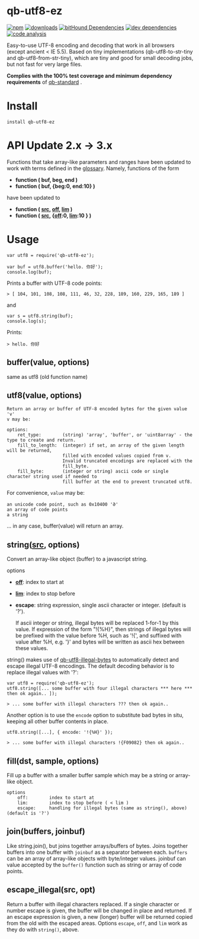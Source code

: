 # qb-utf8-ez

[![npm][npm-image]][npm-url]
[![downloads][downloads-image]][npm-url]
[![bitHound Dependencies][proddep-image]][proddep-link]
[![dev dependencies][devdep-image]][devdep-link]
[![code analysis][code-image]][code-link]

[npm-image]:       https://img.shields.io/npm/v/qb-utf8-ez.svg
[downloads-image]: https://img.shields.io/npm/dm/qb-utf8-ez.svg
[npm-url]:         https://npmjs.org/package/qb-utf8-ez
[proddep-image]:   https://www.bithound.io/github/quicbit-js/qb-utf8-ez/badges/dependencies.svg
[proddep-link]:    https://www.bithound.io/github/quicbit-js/qb-utf8-ez/master/dependencies/npm
[devdep-image]:    https://www.bithound.io/github/quicbit-js/qb-utf8-ez/badges/devDependencies.svg
[devdep-link]:     https://www.bithound.io/github/quicbit-js/qb-utf8-ez/master/dependencies/npm
[code-image]:      https://www.bithound.io/github/quicbit-js/qb-utf8-ez/badges/code.svg
[code-link]:       https://www.bithound.io/github/quicbit-js/qb-utf8-ez

Easy-to-use UTF-8 encoding and decoding that work in all browsers (except ancient < IE 5.5).
Based on tiny implementations (qb-utf8-to-str-tiny and qb-utf8-from-str-tiny), which are
tiny and good for small decoding jobs, but not fast for very large files.

**Complies with the 100% test coverage and minimum dependency requirements** of 
[qb-standard](http://github.com/quicbit-js/qb-standard) . 


# Install

    install qb-utf8-ez
    
# API Update 2.x -> 3.x

Functions that take array-like parameters and ranges have been updated to work with
terms defined in the [glossary](https://github.com/quicbit-js/qb-standard/blob/master/doc/variable-glossary.md).
Namely, functions of the form 
* **function ( buf, beg, end )** 
* **function ( buf, {beg:0, end:10} )**

have been updated to 
* **function ( [src][src-link], [off][off-link], [lim][lim-link] )** 
* **function ( [src][src-link], {[off][off-link]:0, [lim][lim-link]:10 } )** 

[src-link]: https://github.com/quicbit-js/qb-standard/blob/master/doc/variable-glossary.md#src-source
[off-link]: https://github.com/quicbit-js/qb-standard/blob/master/doc/variable-glossary.md#off-offset
[lim-link]: https://github.com/quicbit-js/qb-standard/blob/master/doc/variable-glossary.md#lim-limit
   
# Usage

    var utf8 = require('qb-utf8-ez');
    
    var buf = utf8.buffer('hello. 你好');
    console.log(buf);
    
Prints a buffer with UTF-8 code points:

    > [ 104, 101, 108, 108, 111, 46, 32, 228, 189, 160, 229, 165, 189 ]
    
and

    var s = utf8.string(buf);
    console.log(s);
    
Prints:

    > hello. 你好

## buffer(value, options)

same as utf8 (old function name)

## utf8(value, options)

    Return an array or buffer of UTF-8 encoded bytes for the given value 'v'
    v may be:
    
    options:
        ret_type:        (string) 'array', 'buffer', or 'uint8array' - the type to create and return.   
        fill_to_length:  (integer) if set, an array of the given length will be returned, 
                         filled with encoded values copied from v.  
                         Invalid truncated encodings are replaced with the
                         fill_byte.
        fill_byte:       (integer or string) ascii code or single character string used if needed to 
                         fill buffer at the end to prevent truncated utf8.
    

For convenience, <code>value</code> may be:

    an unicode code point, such as 0x10400 '𐐀'
    an array of code points
    a string

... in any case, buffer(value) will return an array.
    
## string([src][src-link], options)

Convert an array-like object (buffer) to a javascript string.  

options
* **[off][off-link]**: index to start at
* **[lim][lim-link]**: index to stop before
* **escape**: string expression, single ascii character or integer.  (default is '?').
    
  If ascii integer or string, illegal bytes will be replaced 1-for-1 by this value. 
  If expression of the form "!{%H}", then strings of illegal bytes will be prefixed 
  with the value before %H, such as '!{', and suffixed with value after %H, e.g. '}'
  and bytes will be written as ascii hex between these values.

string() makes use of [qb-utf8-illegal-bytes](https://github.com/quicbit-js/qb-utf8-illegal-bytes)
to automatically detect and escape illegal UTF-8 encodings.  The default decoding behavior
is to replace illegal values with '?':

    var utf8 = require('qb-utf8-ez');
    utf8.string([... some buffer with four illegal characters *** here *** then ok again.. ]);

    > ... some buffer with illegal characters ??? then ok again.. 

Another option is to use the <code>encode</code> option to substitute bad bytes in situ, keeping
all other buffer contents in place.

    utf8.string([...], { encode: '!{%H}' });
    
    > ... some buffer with illegal characters !{F09082} then ok again.. 

## fill(dst, sample, options)

Fill up a buffer with a smaller buffer sample which may be a string or array-like object.

    options
        off:        index to start at
        lim:        index to stop before ( < lim )
        escape:     handling for illegal bytes (same as string(), above) (default is '?')
        
## join(buffers, joinbuf)

Like string.join(), but joins together arrays/buffers of bytes.  Joins together buffers
into one buffer with <code>joinbuf</code> as a separator between each.
<code>buffers</code> can
be an array of array-like objects with byte/integer values.  joinbuf can value accepted
by the <code>buffer()</code> function such as string or array of code points.


## escape_illegal(src, opt)

Return a buffer with illegal characters replaced.  If a single character or number escape is given, 
the buffer will be changed in place and returned.  If an escape expression is given, a new
(longer) buffer will be returned copied from the old with the escaped areas.
Options <code>escape</code>, <code>off</code>, and <code>lim</code> work as they
do with <code>string()</code>, above.
